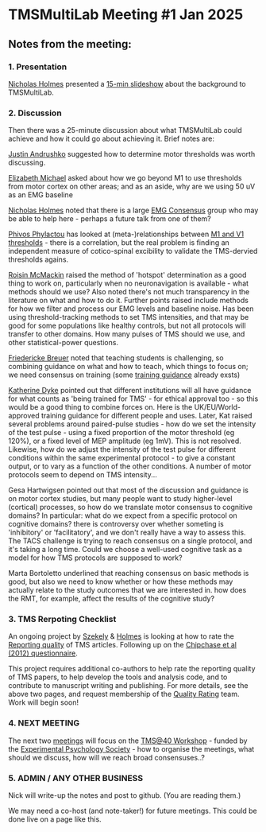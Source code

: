 # TMSMultiLab Meeting #1 Jan 2025

## Notes from the meeting:

### 1. Presentation
[Nicholas Holmes](https://github.com/orgs/TMSMultiLab/people/TheHandLab) presented a [15-min slideshow](https://github.com/TMSMultiLab/TMSMultiLab/blob/main/Meetings/2025_01_31_TMSMultiLab_Intro.pptx) about the background to TMSMultiLab.

### 2. Discussion
Then there was a 25-minute discussion about what TMSMultiLab could achieve and how it could go about achieving it. Brief notes are:

[Justin Andrushko](https://github.com/orgs/TMSMultiLab/people/jandrushko) suggested how to determine motor thresholds was worth discussing.

[Elizabeth Michael](https://github.com/orgs/TMSMultiLab/people/emichael15) asked about how we go beyond M1 to use thresholds from motor cortex on other areas; and as an aside, why are we using 50 uV as an EMG baseline

[Nicholas Holmes](https://github.com/orgs/TMSMultiLab/people/TheHandLab) noted that there is a large [EMG Consensus](https://github.com/TMSMultiLab/TMSMultiLab/wiki/EMG) group who may be able to help here - perhaps a future talk from one of them?

[Phivos Phylactou](https://github.com/orgs/TMSMultiLab/people/phivph) has looked at (meta-)relationships between [M1 and V1 thresholds](https://doi.org/10.1016/j.pnpbp.2024.111020) - there is a correlation, but the real problem is finding an independent measure of cotico-spinal excibility to validate the TMS-dervied thresholds agains.

[Roisin McMackin](https://github.com/orgs/TMSMultiLab/people/RMcM-Physiol) raised the method of 'hotspot' determination as a good thing to work on, particularly when no neuronavigation is available - what methods should we use? Also noted there's not much transparency in the literature on what and how to do it. Further points raised include methods for how we filter and process our EMG levels and baseline noise. Has been using threshold-tracking methods to set TMS intensities, and that may be good for some populations like healthy controls, but not all protocols will transfer to other domains. How many pulses of TMS should we use, and other statistical-power questions.

[Friedericke Breuer](https://github.com/orgs/TMSMultiLab/people/F-Breuer) noted that teaching students is challenging, so combining guidance on what and how to teach, which things to focus on; we need consensus on training (some [training guidance](https://github.com/TMSMultiLab/TMSMultiLab/wiki/Training) already exsts)

[Katherine Dyke](https://github.com/orgs/TMSMultiLab/people/katdyke) pointed out that different institutions will all have guidance for what counts as 'being trained for TMS' - for ethical approval too - so this would be a good thing to combine forces on. Here is the UK/EU/World-approved training guidance for different people and uses. Later, Kat raised several problems around paired-pulse studies - how do we set the intensity of the test pulse - using a fixed proportion of the motor threshold (eg 120%), or a fixed level of MEP amplitude (eg 1mV). This is not resolved. Likewise, how do we adjust the intensity of the test pulse for different conditions within the same experimental protocol - to give a constant output, or to vary as a function of the other conditions. A number of motor protocols seem to depend on TMS intensity...

Gesa Hartwigsen pointed out that most of the discussion and guidance is on motor cortex studies, but many people want to study higher-level (cortical) processes, so how do we translate motor consensus to cognitive domains? In particular: what do we expect from a specific protocol on cognitive domains? there is controversy over whether someting is 'inhibitory' or 'facilitatory', and we don't really have a way to assess this. The TACS challenge is trying to reach consensus on a single protocol, and it's taking a long time. Could we choose a well-used cognitive task as a model for how TMS protocols are supposed to work?
	
Marta Bortoletto underlined that reaching consensus on basic methods is good, but also we need to know whether or how these methods may actually relate to the study outcomes that we are interested in. how does the RMT, for example, affect the results of the cognitive study?

### 3. TMS Rerpoting Checklist
An ongoing project by [Szekely](https://github.com/orgs/TMSMultiLab/people/OrsolyaSzekely) & [Holmes](https://github.com/orgs/TMSMultiLab/people/TheHandLab) is looking at how to rate the [Reporting quality](https://github.com/TMSMultiLab/TMSMultiLab/wiki/Reporting-quality) of TMS articles. Following up on the [Chipchase et al (2012) questionnaire](https://github.com/TMSMultiLab/TMSMultiLab/wiki/Reporting-checklist).

This project requires additional co-authors to help rate the reporting quality of TMS papers, to help develop the tools and analysis code, and to contribute to manuscript writing and publishing. For more details, see the above two pages, and request membership of the [Quality Rating](https://github.com/orgs/TMSMultiLab/teams/quality_rating) team. Work will begin soon!

### 4. NEXT MEETING
The next two [meetings](https://github.com/TMSMultiLab/TMSMultiLab/wiki/Meetings) will focus on the [TMS@40 Workshop](https://github.com/TMSMultiLab/TMSMultiLab/wiki/TMS@40) - funded by the [Experimental Psychology Society](https://eps.ac.uk/) - how to organise the meetings, what should we discuss, how will we reach broad consensuses..?

### 5. ADMIN / ANY OTHER BUSINESS
Nick will write-up the notes and post to github. (You are reading them.)

We may need a co-host (and note-taker!) for future meetings. This could be done live on a page like this.
